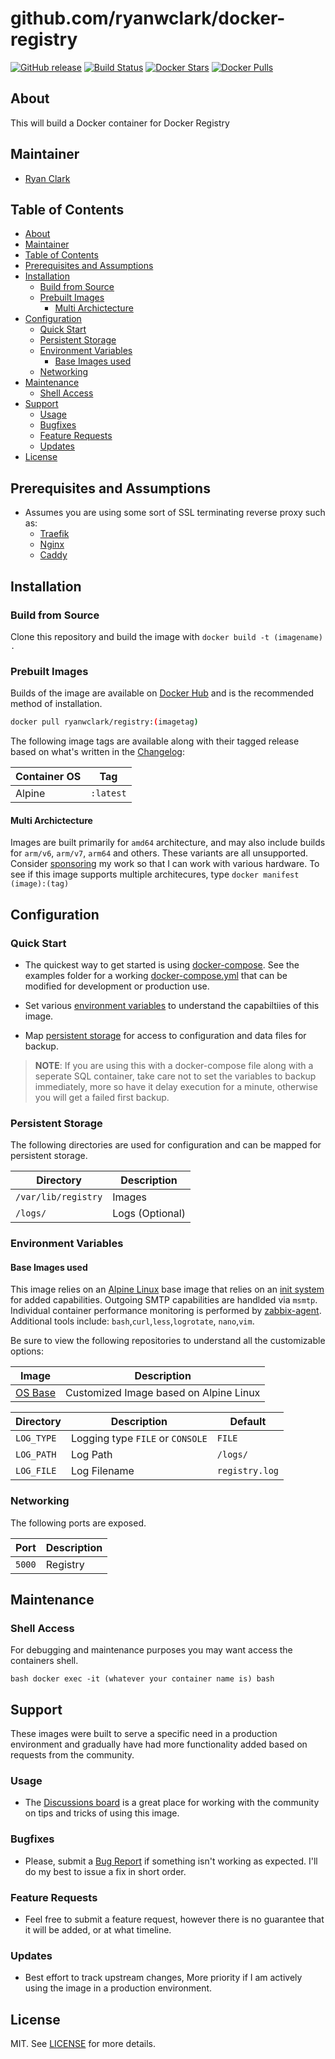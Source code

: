 # github.com/ryanwclark/docker-registry

[![GitHub release](https://img.shields.io/github/v/tag/ryanwclark/docker-registry?style=flat-square)](https://github.com/ryanwclark/docker-registry/releases/latest)
[![Build Status](https://img.shields.io/github/workflow/status/ryanwclark/docker-registry/build?style=flat-square)](https://github.com/ryanwclark/docker-registry/actions?query=workflow%3Abuild)
[![Docker Stars](https://img.shields.io/docker/stars/ryanwclark/registry.svg?style=flat-square&logo=docker)](https://hub.docker.com/r/ryanwclark/registry/)
[![Docker Pulls](https://img.shields.io/docker/pulls/ryanwclark/registry.svg?style=flat-square&logo=docker)](https://hub.docker.com/r/ryanwclark/registry/)


## About

This will build a Docker container for Docker Registry

## Maintainer

- [Ryan Clark](https://github.com/ryanwclark)

## Table of Contents

- [About](#about)
- [Maintainer](#maintainer)
- [Table of Contents](#table-of-contents)
- [Prerequisites and Assumptions](#prerequisites-and-assumptions)
- [Installation](#installation)
  - [Build from Source](#build-from-source)
  - [Prebuilt Images](#prebuilt-images)
    - [Multi Archictecture](#multi-archictecture)
- [Configuration](#configuration)
  - [Quick Start](#quick-start)
  - [Persistent Storage](#persistent-storage)
  - [Environment Variables](#environment-variables)
    - [Base Images used](#base-images-used)
  - [Networking](#networking)
- [Maintenance](#maintenance)
  - [Shell Access](#shell-access)
- [Support](#support)
  - [Usage](#usage)
  - [Bugfixes](#bugfixes)
  - [Feature Requests](#feature-requests)
  - [Updates](#updates)
- [License](#license)
## Prerequisites and Assumptions
*  Assumes you are using some sort of SSL terminating reverse proxy such as:
   *  [Traefik](https://github.com/ryanwclark/docker-traefik)
   *  [Nginx](https://github.com/jc21/nginx-proxy-manager)
   *  [Caddy](https://github.com/caddyserver/caddy)

## Installation
### Build from Source
Clone this repository and build the image with `docker build -t (imagename) .`

### Prebuilt Images
Builds of the image are available on [Docker Hub](https://hub.docker.com/r/ryanwclark/registry) and is the recommended method of installation.

```bash
docker pull ryanwclark/registry:(imagetag)
```

The following image tags are available along with their tagged release based on what's written in the [Changelog](CHANGELOG.md):

| Container OS | Tag       |
| ------------ | --------- |
| Alpine       | `:latest` |

#### Multi Archictecture
Images are built primarily for `amd64` architecture, and may also include builds for `arm/v6`, `arm/v7`, `arm64` and others. These variants are all unsupported. Consider [sponsoring](https://github.com/sponsors/ryanwclark) my work so that I can work with various hardware. To see if this image supports multiple architecures, type `docker manifest (image):(tag)`

## Configuration

### Quick Start

* The quickest way to get started is using [docker-compose](https://docs.docker.com/compose/). See the examples folder for a working [docker-compose.yml](examples/docker-compose.yml) that can be modified for development or production use.

* Set various [environment variables](#environment-variables) to understand the capabiltiies of this image.
* Map [persistent storage](#data-volumes) for access to configuration and data files for backup.

> **NOTE**: If you are using this with a docker-compose file along with a seperate SQL container, take care not to set the variables to backup immediately, more so have it delay execution for a minute, otherwise you will get a failed first backup.
### Persistent Storage

The following directories are used for configuration and can be mapped for persistent storage.

| Directory           | Description     |
| ------------------- | --------------- |
| `/var/lib/registry` | Images          |
| `/logs/`            | Logs (Optional) |

### Environment Variables

#### Base Images used

This image relies on an [Alpine Linux](https://hub.docker.com/r/ryanwclark/alpine) base image that relies on an [init system](https://github.com/just-containers/s6-overlay) for added capabilities. Outgoing SMTP capabilities are handlded via `msmtp`. Individual container performance monitoring is performed by [zabbix-agent](https://zabbix.org). Additional tools include: `bash`,`curl`,`less`,`logrotate`, `nano`,`vim`.

Be sure to view the following repositories to understand all the customizable options:

| Image                                                  | Description                            |
| ------------------------------------------------------ | -------------------------------------- |
| [OS Base](https://github.com/ryanwclark/docker-alpine/) | Customized Image based on Alpine Linux |


| Directory  | Description                      | Default        |
| ---------- | -------------------------------- | -------------- |
| `LOG_TYPE` | Logging type `FILE` or `CONSOLE` | `FILE`         |
| `LOG_PATH` | Log Path                         | `/logs/`       |
| `LOG_FILE` | Log Filename                     | `registry.log` |

### Networking

The following ports are exposed.

| Port   | Description |
| ------ | ----------- |
| `5000` | Registry    |


## Maintenance


### Shell Access

For debugging and maintenance purposes you may want access the containers shell.

``bash
docker exec -it (whatever your container name is) bash
``
## Support

These images were built to serve a specific need in a production environment and gradually have had more functionality added based on requests from the community.
### Usage
- The [Discussions board](../../discussions) is a great place for working with the community on tips and tricks of using this image.

### Bugfixes
- Please, submit a [Bug Report](issues/new) if something isn't working as expected. I'll do my best to issue a fix in short order.

### Feature Requests
- Feel free to submit a feature request, however there is no guarantee that it will be added, or at what timeline.

### Updates
- Best effort to track upstream changes, More priority if I am actively using the image in a production environment.

## License
MIT. See [LICENSE](LICENSE) for more details.